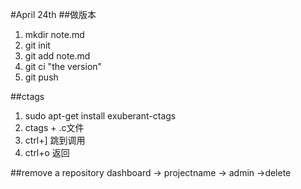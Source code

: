 #April 24th
##做版本
1. mkdir note.md
2. git init
3. git add note.md
4. git ci "the version"
5. git push

##ctags
1. sudo apt-get install exuberant-ctags
2. ctags + .c文件
3. ctrl+] 跳到调用
4. ctrl+o 返回

##remove a repository
   dashboard -> projectname -> admin ->delete

##
